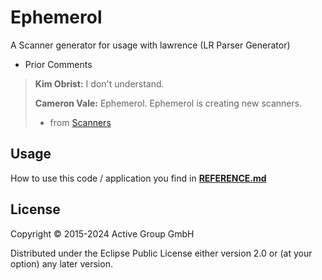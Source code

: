 # Ephemerol

A Scanner generator for usage with lawrence (LR Parser Generator)

- Prior Comments
> **Kim Obrist:** I don't understand.
> 
> **Cameron Vale:** Ephemerol. Ephemerol is creating new scanners. 
>
> - from [Scanners](http://www.imdb.com/title/tt0081455/?ref_=ttqt_qt_tt)



## Usage

How to use this code / application you find in
[**REFERENCE.md**](./doc/REFERENCE.md)
## License

Copyright © 2015-2024 Active Group GmbH

Distributed under the Eclipse Public License either version 2.0 or (at
your option) any later version.
